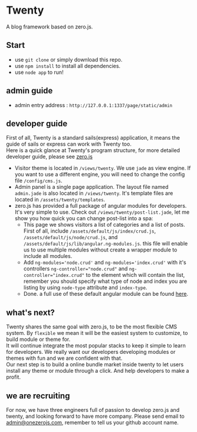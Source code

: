 # Twenty

A blog framework based on zero.js.

## Start

 - use `git clone` or simply download this repo.
 - use `npm install` to install all dependencies.
 - use `node app` to run!
 
## admin guide

 - admin entry address : `http://127.0.0.1:1337/page/static/admin`
 
## developer guide

First of all, Twenty is a standard sails(express) application, it means the guide of sails or express can work with Twenty too.  
Here is a quick glance at Twenty's program structure, for more detailed developer guide, please see [zero.js](http://github.com/sskyy/zero) 
 
 - Visitor theme is located in `/views/twenty`. We use `jade` as view engine. If you want to use a different engine, you will need to change the config file `/config/cms.js`.  
 - Admin panel is a single page application. The layout file named `admin.jade` is also located in `/views/twenty`. It's template files are located in `/assets/twenty/templates`.
 - zero.js has provided a full package of angular modules for developers. It's very simple to use. Check out `/views/twenty/post-list.jade`, let me show you how quick you can change post-list into a spa:
   - This page we shows visitors a list of categories and a list of posts. First of all, include `/assets/default/js/index/crud.js`, `/assets/default/js/node/crud.js`, and `/assets/default/js/lib/angular.ng-modules.js`. this file will enable us to use multiple modules without create a wrapper module to include all modules.
   - Add `ng-modules='node.crud'` and `ng-modules='index.crud'` with it's controllers `ng-controller="node.crud"` and `ng-controller="index.crud"`  to the element which will contain the list, remember you should specify what type of node and index you are listing by using `node-type` attribute and `index-type`.
   - Done. a full use of these default angular module can be found [here](http://github.com/sskyy/zero).

## what's next? 

Twenty shares the same goal with zero.js, to be the most flexible CMS system. By `flexible` we mean it will be the easiest system to customize, to build module or theme for.  
It will continue integrate the most popular stacks to keep it simple to learn for developers. We really want our developers developing modules or themes with fun and we are confident with that.  
Our next step is to build a online bundle market inside twenty to let users install any theme or module through a click. And help developers to make a profit.   

## we are recruiting

For now, we have three engineers full of passion to develop zero.js and twenty, and looking forward to have more company. Please send email to admin@onezerojs.com, remember to tell us your github account name.